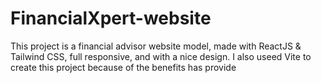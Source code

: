 # FinancialXpert-website
This project is a financial advisor website model, made with ReactJS &amp; Tailwind CSS, full responsive, and with a nice design.
I also useed Vite to create this project because of the benefits has provide
